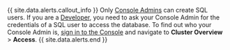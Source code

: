 {{ site.data.alerts.callout_info }}
Only [Console Admins](console-access-management.html#console-admin) can create SQL users. If you are a [Developer](console-access-management.html#developer), you need to ask your Console Admin for the credentials of a SQL user to access the database. To find out who your Console Admin is, [sign in to the Console](sign-up-for-a-cluster.html#sign-in) and navigate to **Cluster Overview** > **Access**.
{{ site.data.alerts.end }}
